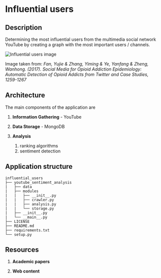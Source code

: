 # Influential users

## Description
Determining the most influential users from the multimedia social network YouTube by creating a graph with the most important users / channels.

![Influential users image](https://www.researchgate.net/profile/Yujie_Fan5/publication/320885176/figure/fig10/AS:557869974392832@1510017974405/Identification-of-the-influential-users_W640.jpg)

Image taken from: <i>Fan, Yujie & Zhang, Yiming & Ye, Yanfang & Zheng, Wanhong. (2017). Social Media for
Opioid Addiction Epidemiology: Automatic Detection of Opioid Addicts from Twitter and
Case Studies, 1259-1267</i>

## Architecture
The main components of the application are

1. <b>Information Gathering</b> - YouTube
    
1. <b>Data Storage</b> - MongoDB
	
1. <b>Analysis</b>
    1. ranking algorithms
    1. sentiment detection
		
## Application structure
```
influential_users
├── youtube_sentiment_analysis
|   ├── data
|   ├── modules
|   |   ├── __init__.py
|   |   ├── crawler.py
|   |   ├── analysis.py
|   |   └── storage.py
|   ├── __init__.py
|   └── __main__.py
├── LICENSE
├── README.md
├── requirements.txt
└── setup.py
```

## Resources

1. <b>Academic papers</b>

1. <b>Web content</b>